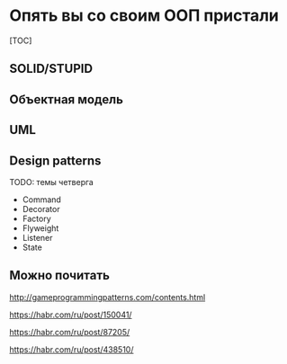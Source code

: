 #	Опять вы со своим ООП пристали

[TOC]

##	SOLID/STUPID

##	Объектная модель

##	UML

## Design patterns

TODO: темы четверга

- Command
- Decorator
- Factory
- Flyweight
- Listener
- State

##	Можно почитать

http://gameprogrammingpatterns.com/contents.html

https://habr.com/ru/post/150041/

https://habr.com/ru/post/87205/

https://habr.com/ru/post/438510/